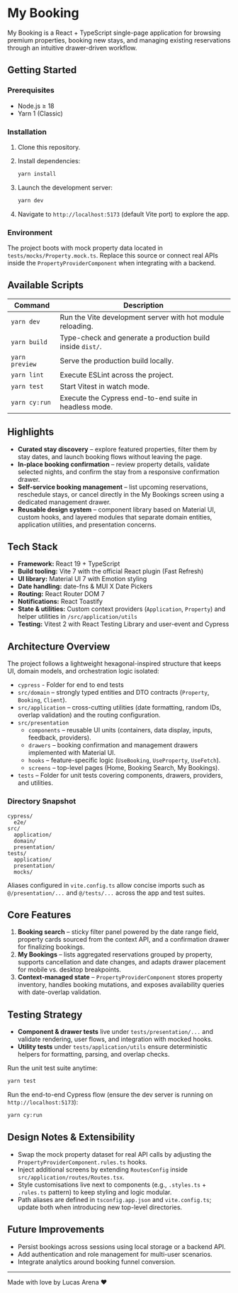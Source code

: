 # My Booking

My Booking is a React + TypeScript single-page application for browsing premium properties, booking new stays, and managing existing reservations through an intuitive drawer-driven workflow.

## Getting Started

### Prerequisites

- Node.js ≥ 18
- Yarn 1 (Classic)

### Installation

1. Clone this repository.
2. Install dependencies:

   ```bash
   yarn install
   ```

3. Launch the development server:

   ```bash
   yarn dev
   ```

4. Navigate to `http://localhost:5173` (default Vite port) to explore the app.

### Environment

The project boots with mock property data located in `tests/mocks/Property.mock.ts`. Replace this source or connect real APIs inside the `PropertyProviderComponent` when integrating with a backend.

## Available Scripts

| Command        | Description                                                |
| -------------- | ---------------------------------------------------------- |
| `yarn dev`     | Run the Vite development server with hot module reloading. |
| `yarn build`   | Type-check and generate a production build inside `dist/`. |
| `yarn preview` | Serve the production build locally.                        |
| `yarn lint`    | Execute ESLint across the project.                         |
| `yarn test`    | Start Vitest in watch mode.                                |
| `yarn cy:run`  | Execute the Cypress end-to-end suite in headless mode.     |

## Highlights

- **Curated stay discovery** – explore featured properties, filter them by stay dates, and launch booking flows without leaving the page.
- **In-place booking confirmation** – review property details, validate selected nights, and confirm the stay from a responsive confirmation drawer.
- **Self-service booking management** – list upcoming reservations, reschedule stays, or cancel directly in the My Bookings screen using a dedicated management drawer.
- **Reusable design system** – component library based on Material UI, custom hooks, and layered modules that separate domain entities, application utilities, and presentation concerns.

## Tech Stack

- **Framework:** React 19 + TypeScript
- **Build tooling:** Vite 7 with the official React plugin (Fast Refresh)
- **UI library:** Material UI 7 with Emotion styling
- **Date handling:** date-fns & MUI X Date Pickers
- **Routing:** React Router DOM 7
- **Notifications:** React Toastify
- **State & utilities:** Custom context providers (`Application`, `Property`) and helper utilities in `/src/application/utils`
- **Testing:** Vitest 2 with React Testing Library and user-event and Cypress

## Architecture Overview

The project follows a lightweight hexagonal-inspired structure that keeps UI, domain models, and orchestration logic isolated:

- `cypress` - Folder for end to end tests
- `src/domain` – strongly typed entities and DTO contracts (`Property`, `Booking`, `Client`).
- `src/application` – cross-cutting utilities (date formatting, random IDs, overlap validation) and the routing configuration.
- `src/presentation`
  - `components` – reusable UI units (containers, data display, inputs, feedback, providers).
  - `drawers` – booking confirmation and management drawers implemented with Material UI.
  - `hooks` – feature-specific logic (`UseBooking`, `UseProperty`, `UseFetch`).
  - `screens` – top-level pages (Home, Booking Search, My Bookings).
- `tests` – Folder for unit tests covering components, drawers, providers, and utilities.

### Directory Snapshot

```text
cypress/
  e2e/
src/
  application/
  domain/
  presentation/
tests/
  application/
  presentation/
  mocks/
```

Aliases configured in `vite.config.ts` allow concise imports such as `@/presentation/...` and `@/tests/...` across the app and test suites.

## Core Features

1. **Booking search** – sticky filter panel powered by the date range field, property cards sourced from the context API, and a confirmation drawer for finalizing bookings.
2. **My Bookings** – lists aggregated reservations grouped by property, supports cancellation and date changes, and adapts drawer placement for mobile vs. desktop breakpoints.
3. **Context-managed state** – `PropertyProviderComponent` stores property inventory, handles booking mutations, and exposes availability queries with date-overlap validation.

## Testing Strategy

- **Component & drawer tests** live under `tests/presentation/...` and validate rendering, user flows, and integration with mocked hooks.
- **Utility tests** under `tests/application/utils` ensure deterministic helpers for formatting, parsing, and overlap checks.

Run the unit test suite anytime:

```bash
yarn test
```

Run the end-to-end Cypress flow (ensure the dev server is running on `http://localhost:5173`):

```bash
yarn cy:run
```

## Design Notes & Extensibility

- Swap the mock property dataset for real API calls by adjusting the `PropertyProviderComponent.rules.ts` hooks.
- Inject additional screens by extending `RoutesConfig` inside `src/application/routes/Routes.tsx`.
- Style customisations live next to components (e.g., `.styles.ts` + `.rules.ts` pattern) to keep styling and logic modular.
- Path aliases are defined in `tsconfig.app.json` and `vite.config.ts`; update both when introducing new top-level directories.

## Future Improvements

- Persist bookings across sessions using local storage or a backend API.
- Add authentication and role management for multi-user scenarios.
- Integrate analytics around booking funnel conversion.

---

Made with love by Lucas Arena ❤️
